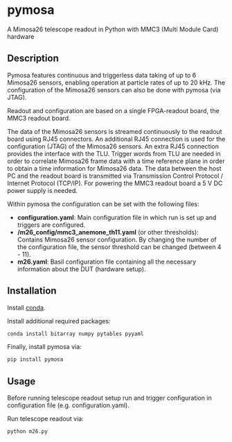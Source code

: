 # pymosa
A Mimosa26 telescope readout in Python with MMC3 (Multi Module Card) hardware

## Description

Pymosa features continuous and triggerless data taking of up to 6 Mimosa26 sensors, enabling operation at particle rates of up to 20 kHz.
The configuration of the Mimosa26 sensors can also be done with pymosa (via JTAG).

Readout and configuration are based on a single FPGA-readout board, the MMC3 readout board.

The data of the Mimosa26 sensors is streamed continuously to the readout board using RJ45 connectors. An additional RJ45 connection is used for the
configuration (JTAG) of the Mimosa26 sensors. An extra RJ45 connection provides the interface with the TLU.
Trigger words from TLU are needed in order to correlate Mimosa26 frame data with a time reference plane in order to obtain a time information for Mimosa26 data.
The data between the host PC and the readout board is transmitted via Transmission Control Protocol / Internet Protocol (TCP/IP).
For powering the MMC3 readout board a 5 V DC power supply is needed.

Within pymosa the configuration can be set with the following files:

 - **configuration.yaml**:
   Main configuration file in which run is set up and triggers are configured.
 - **/m26_config/mmc3_anemone_th11.yaml** (or other thresholds):
   Contains Mimosa26 sensor configuration. By changing the number of the configuration file, the sensor threshold can be changed (between 4 - 11).
 - **m26.yaml**:
   Basil configuration file containing all the necessary information about the DUT (hardware setup).

## Installation
Install [conda](http://conda.pydata.org).

Install additional required packages:
```bash
conda install bitarray numpy pytables pyyaml
```

Finally, install pymosa via:
```bash
pip install pymosa
```

## Usage
Before running telescope readout setup run and trigger configuration in configuration file (e.g. configuration.yaml).

Run telescope readout via:
```bash
python m26.py
```
